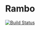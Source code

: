 # Rambo                    
[![Build Status](https://travis-ci.org/Alienero/Rambo.svg?branch=master)](https://travis-ci.org/Alienero/Rambo)
